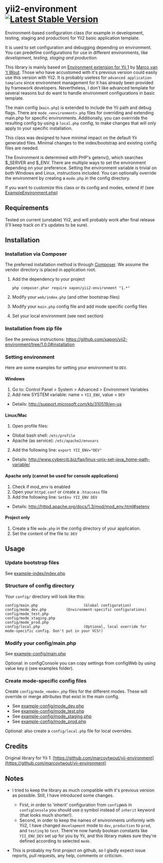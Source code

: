 yii2-environment [![Latest Stable Version](https://poser.pugx.org/xapon/yii2-environment/v/stable.svg)](https://packagist.org/packages/xapon/yii2-environment)
===============

Environment-based configuration class (for example in development, testing, staging and production) for Yii2 basic application template.

It is used to set configuration and debugging depending on environment.
You can predefine configurations for use in different environments,
like _development, testing, staging and production_.

This library is mainly based on [Environment extension for Yii 1](https://github.com/marcovtwout/yii-environment) by [Marco van 't Wout](https://github.com/marcovtwout). Those who have accustomed with it's previous version could easily use this version with Yii2. 
It is probably useless for `advanced application template` since environment management for it has already been provided by framework developers. Nevertheless, I don't like advanced template for several reasons but do want to handle environment configurations in basic template.

The main config (`main.php`) is extended to include the Yii path and debug flags.
There are `mode_<environment>.php` files for overriding and extending main.php for specific environments.
Additionally, you can overrride the resulting config by using a `local.php` config, to make
changes that will only apply to your specific installation.

This class was designed to have minimal impact on the default Yii generated files.
Minimal changes to the index/bootstrap and existing config files are needed.

The Environment is determined with PHP's getenv(), which searches $_SERVER and $_ENV.
There are multiple ways to set the environment depending on your preference.
Setting the environment variable is trivial on both Windows and Linux, instructions included.
You can optionally override the environment by creating a `mode.php` in the config directory.

If you want to customize this class or its config and modes, extend it! (see [ExampleEnvironment.php](ExampleEnvironment.php))

## Requirements

Tested on current (unstable) Yii2,  and will probably work after final release (I'll keep track on it's updates to be sure).

## Installation

### Installation via Composer

The preferred installation method is through [Composer](https://getcomposer.org/).
We assume the vendor directory is placed in application root.

1. Add the dependency to your project
    
    ```
    php composer.phar require xapon/yii2-environment "1.*"
    ```

2. Modify your `web/index.php` (and other bootstrap files)
3. Modify your `main.php` config file and add mode specific config files
4. Set your local environment (see next section)

### Installation from zip file

See the previous instructions: https://github.com/xapon/yii2-environment/tree/1.0.0#installation

### Setting environment

Here are some examples for setting your environment to `DEV`.

#### Windows

1. Go to: Control Panel > System > Advanced > Environment Variables
2. Add new SYSTEM variable: name = `YII_ENV`, value = `DEV`
 * Details: http://support.microsoft.com/kb/310519/en-us

#### Linux/Mac

1. Open profile files:
 * Global bash shell: `/etc/profile`
 * Apache (as service): `/etc/apache2/envvars`
2. Add the following line: `export YII_ENV="DEV"`
 * Details: http://www.cyberciti.biz/faq/linux-unix-set-java_home-path-variable/

#### Apache only (cannot be used for console applications)

1. Check if mod_env is enabled
2. Open your `httpd.conf` or create a `.htaccess` file
3. Add the following line: `SetEnv YII_ENV DEV`
 * Details: http://httpd.apache.org/docs/1.3/mod/mod_env.html#setenv

#### Project only

1. Create a file `mode.php` in the config directory of your application.
2. Set the content of the file to: `DEV`

## Usage

### Update bootstrap files

See [example-index/index.php](example-index/index.php)

### Structure of config directory

Your `config/` directory will look like this:

```
config/main.php                     (Global configuration)
config/mode_dev.php         (Environment-specific configurations)
config/mode_test.php
config/mode_staging.php
config/mode_prod.php
config/local.php                    (Optional, local override for mode-specific config. Don't put in your VCS!)
```

### Modify your config/main.php

See [example-config/main.php](example-config/main.php)

Optional: in configConsole you can copy settings from configWeb by using value key `@` (see examples folder).

### Create mode-specific config files

Create `config/mode_<mode>.php` files for the different modes. These will override or merge attributes that exist in the main config.

- See [example-config/mode_dev.php](example-config/mode_dev.php)
- See [example-config/mode_test.php](example-config/mode_test.php)
- See [example-config/mode_staging.php](example-config/mode_staging.php)
- See [example-config/mode_prod.php](example-config/mode_prod.php)

Optional: also create a `config/local.php` file for local overrides.

## Credits

Original library for Yii 1: [https://github.com/marcovtwout/yii-environment](https://github.com/marcovtwout/yii-environment)


## Notes

- I tried to keep the library as much compatible with it's previous version as possible. Still, I have introduced some changes.
    - First, in order to 'inherit' configuration from `configWeb` in `configConsole` you should use `@` symbol instead of `inherit` keyword (that looks much shorter!). 
    - Second, in order to keep the names of environments uniformly with Yii2, I have changed `development` mode to `dev`, `production` to `prod`, and `testing` to `test`. There're now handy boolean constants like `YII_ENV_DEV` set up for you by Yii, and this library makes sure they're defined according to selected `mode`.

- This is probably my first project on github, so I gladly expect issue reports, pull requests, any help, comments or criticism.